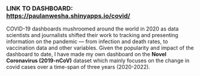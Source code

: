 ### LINK TO DASHBOARD: &ensp; https://paulanwesha.shinyapps.io/covid/

COVID-19 dashboards mushroomed around the world in 2020 as data scientists and journalists shifted their work to tracking and presenting information on the pandemic — from infection and death rates, to vaccination data and other variables. Given the popularity and impact of the dashboard to date, I have made my own dashboard on the **Novel Coronavirus (2019-nCoV)** dataset which mainly focuses on the change in covid cases over a time-span of three years (2020-2022).
